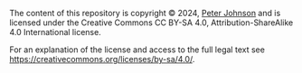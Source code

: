 The content of this repository is copyright © 2024, [Peter Johnson](https://gravatar.com/delphidabbler) and is licensed under the Creative Commons CC BY-SA 4.0, Attribution-ShareAlike 4.0 International license.

For an explanation of the license and access to the full legal text see https://creativecommons.org/licenses/by-sa/4.0/.
